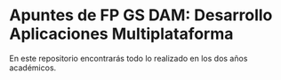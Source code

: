 # Apuntes de FP GS DAM: Desarrollo Aplicaciones Multiplataforma
En este repositorio encontrarás todo lo realizado en los dos años académicos.